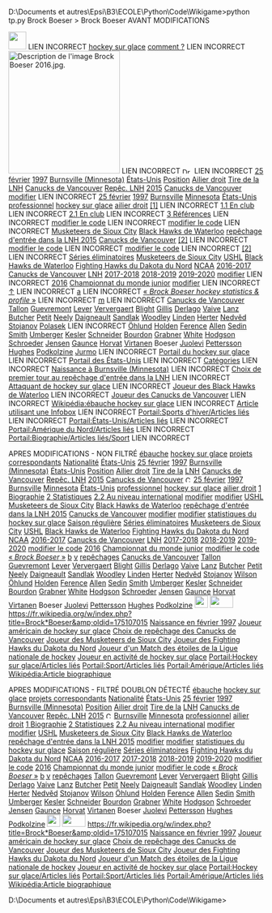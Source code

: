 D:\Documents et autres\Epsi\B3\ECOLE\Python\Code\Wikigame>python tp.py
Brock Boeser > Brock Boeser
AVANT MODIFICATIONS

<a class="image" href="/wiki/Fichier:Ice_hockey_pictogram.svg"><img alt="" class="noviewer" data-file-height="300" data-file-width="300" decoding="async" height="35" src="//upload.wikimedia.org/wikipedia/commons/thumb/e/eb/Ice_hockey_pictogram.svg/35px-Ice_hockey_pictogram.svg.png" srcset="//upload.wikimedia.org/wikipedia/commons/thumb/e/eb/Ice_hockey_pictogram.svg/53px-Ice_hockey_pictogram.svg.png 1.5x, //upload.wikimedia.org/wikipedia/commons/thumb/e/eb/Ice_hockey_pictogram.svg/70px-Ice_hockey_pictogram.svg.png 2x" width="35"/></a>
LIEN INCORRECT
<a href="/wiki/Hockey_sur_glace" title="Hockey sur glace">hockey sur glace</a>
<a href="/wiki/Aide:Comment_modifier_une_page" title="Aide:Comment modifier une page">comment ?</a>
LIEN INCORRECT
<a class="image" href="/wiki/Fichier:Brock_Boeser_2016.jpg"><img alt="Description de l'image Brock Boeser 2016.jpg." data-file-height="3296" data-file-width="2994" decoding="async" height="242" src="//upload.wikimedia.org/wikipedia/commons/thumb/7/74/Brock_Boeser_2016.jpg/220px-Brock_Boeser_2016.jpg" srcset="//upload.wikimedia.org/wikipedia/commons/thumb/7/74/Brock_Boeser_2016.jpg/330px-Brock_Boeser_2016.jpg 1.5x, //upload.wikimedia.org/wikipedia/commons/thumb/7/74/Brock_Boeser_2016.jpg/440px-Brock_Boeser_2016.jpg 2x" width="220"/></a>
LIEN INCORRECT
<a class="image" href="/wiki/Fichier:Flag_of_the_United_States.svg" title="Drapeau des États-Unis"><img alt="Drapeau des États-Unis" class="noviewer thumbborder" data-file-height="650" data-file-width="1235" decoding="async" height="11" src="//upload.wikimedia.org/wikipedia/commons/thumb/a/a4/Flag_of_the_United_States.svg/20px-Flag_of_the_United_States.svg.png" srcset="//upload.wikimedia.org/wikipedia/commons/thumb/a/a4/Flag_of_the_United_States.svg/30px-Flag_of_the_United_States.svg.png 1.5x, //upload.wikimedia.org/wikipedia/commons/thumb/a/a4/Flag_of_the_United_States.svg/40px-Flag_of_the_United_States.svg.png 2x" width="20"/></a>
LIEN INCORRECT
<a href="/wiki/25_f%C3%A9vrier_en_sport" title="25 février en sport">25 février</a>
<a href="/wiki/1997_en_hockey_sur_glace" title="1997 en hockey sur glace">1997</a>
<a href="/wiki/Burnsville_(Minnesota)" title="Burnsville (Minnesota)">Burnsville (Minnesota)</a>
<a href="/wiki/%C3%89tats-Unis" title="États-Unis">États-Unis</a>
<a href="/wiki/Position_(hockey_sur_glace)" title="Position (hockey sur glace)">Position</a>
<a class="mw-redirect" href="/wiki/Ailier_droit_(hockey_sur_glace)" title="Ailier droit (hockey sur glace)">Ailier droit</a>
<a href="/wiki/Tir_(hockey_sur_glace)" title="Tir (hockey sur glace)">Tire de la</a>
<a href="/wiki/Ligue_nationale_de_hockey" title="Ligue nationale de hockey">LNH</a>
<a href="/wiki/Canucks_de_Vancouver" title="Canucks de Vancouver">Canucks de Vancouver</a>
<a href="/wiki/Rep%C3%AAchage_d%27entr%C3%A9e_dans_la_LNH" title="Repêchage d'entrée dans la LNH">Repêc. LNH</a>
<a href="/wiki/Rep%C3%AAchage_d%27entr%C3%A9e_dans_la_LNH_2015" title="Repêchage d'entrée dans la LNH 2015">2015</a>
<a href="/wiki/Canucks_de_Vancouver" title="Canucks de Vancouver">Canucks de Vancouver</a>
<a class="external text" href="https://fr.wikipedia.org/w/index.php?title=Brock_Boeser&amp;action=edit">modifier</a>
LIEN INCORRECT
<a href="/wiki/25_f%C3%A9vrier_en_sport" title="25 février en sport">25 février</a>
<a href="/wiki/1997_en_hockey_sur_glace" title="1997 en hockey sur glace">1997</a>
<a href="/wiki/Burnsville_(Minnesota)" title="Burnsville (Minnesota)">Burnsville</a>
<a href="/wiki/Minnesota" title="Minnesota">Minnesota</a>
<a href="/wiki/%C3%89tats-Unis" title="États-Unis">États-Unis</a>
<a href="/wiki/Sport_professionnel" title="Sport professionnel">professionnel</a>
<a href="/wiki/Hockey_sur_glace" title="Hockey sur glace">hockey sur glace</a>
<a class="mw-redirect" href="/wiki/Ailier_(hockey_sur_glace)" title="Ailier (hockey sur glace)">ailier droit</a>
<a href="#cite_note-elite-1"><span class="cite_crochet">[</span>1<span class="cite_crochet">]</span></a>
LIEN INCORRECT
<a href="#En_club"><span class="tocnumber">1.1</span> <span class="toctext">En club</span></a>
LIEN INCORRECT
<a href="#En_club_2"><span class="tocnumber">2.1</span> <span class="toctext">En club</span></a>
LIEN INCORRECT
<a href="#Références"><span class="tocnumber">3</span> <span class="toctext">Références</span></a>
LIEN INCORRECT
<a href="/w/index.php?title=Brock_Boeser&amp;action=edit&amp;section=1" title="Modifier la section : Biographie">modifier le code</a>
LIEN INCORRECT
<a href="/w/index.php?title=Brock_Boeser&amp;action=edit&amp;section=2" title="Modifier la section : En club">modifier le code</a>
LIEN INCORRECT
<a href="/wiki/Musketeers_de_Sioux_City" title="Musketeers de Sioux City">Musketeers de Sioux City</a>
<a href="/wiki/Black_Hawks_de_Waterloo" title="Black Hawks de Waterloo">Black Hawks de Waterloo</a>
<a href="/wiki/Rep%C3%AAchage_d%27entr%C3%A9e_dans_la_LNH_2015" title="Repêchage d'entrée dans la LNH 2015">repêchage d'entrée dans la LNH 2015</a>
<a href="/wiki/Canucks_de_Vancouver" title="Canucks de Vancouver">Canucks de Vancouver</a>
<a href="#cite_note-hdb-2"><span class="cite_crochet">[</span>2<span class="cite_crochet">]</span></a>
LIEN INCORRECT
<a href="/w/index.php?title=Brock_Boeser&amp;action=edit&amp;section=3" title="Modifier la section : Statistiques">modifier le code</a>
LIEN INCORRECT
<a href="/w/index.php?title=Brock_Boeser&amp;action=edit&amp;section=4" title="Modifier la section : En club">modifier le code</a>
LIEN INCORRECT
<a href="#cite_note-hdb-2"><span class="cite_crochet">[</span>2<span class="cite_crochet">]</span></a>
LIEN INCORRECT
<a href="/wiki/S%C3%A9rie_%C3%A9liminatoire" title="Série éliminatoire">Séries éliminatoires</a>
<a href="/wiki/Musketeers_de_Sioux_City" title="Musketeers de Sioux City">Musketeers de Sioux City</a>
<a href="/wiki/United_States_Hockey_League" title="United States Hockey League">USHL</a>
<a href="/wiki/Black_Hawks_de_Waterloo" title="Black Hawks de Waterloo">Black Hawks de Waterloo</a>
<a href="/wiki/Fighting_Hawks_du_Dakota_du_Nord" title="Fighting Hawks du Dakota du Nord">Fighting Hawks du Dakota du Nord</a>
<a class="mw-redirect" href="/wiki/Championnat_NCAA_de_hockey_sur_glace_masculin" title="Championnat NCAA de hockey sur glace masculin">NCAA</a>
<a href="/wiki/Saison_2016-2017_de_la_LNH" title="Saison 2016-2017 de la LNH">2016-2017</a>
<a href="/wiki/Canucks_de_Vancouver" title="Canucks de Vancouver">Canucks de Vancouver</a>
<a href="/wiki/Ligue_nationale_de_hockey" title="Ligue nationale de hockey">LNH</a>
<a href="/wiki/Saison_2017-2018_de_la_LNH" title="Saison 2017-2018 de la LNH">2017-2018</a>
<a href="/wiki/Saison_2018-2019_de_la_LNH" title="Saison 2018-2019 de la LNH">2018-2019</a>
<a href="/wiki/Saison_2019-2020_de_la_LNH" title="Saison 2019-2020 de la LNH">2019-2020</a>
<a class="mw-editsection-visualeditor" href="/w/index.php?title=Brock_Boeser&amp;veaction=edit&amp;section=5" title="Modifier la section : Au niveau international">modifier</a>
LIEN INCORRECT
<a href="/wiki/Championnat_du_monde_junior_de_hockey_sur_glace_2016" title="Championnat du monde junior de hockey sur glace 2016">2016</a>
<a href="/wiki/Championnat_du_monde_junior_de_hockey_sur_glace" title="Championnat du monde junior de hockey sur glace">Championnat du monde junior</a>
<a class="mw-editsection-visualeditor" href="/w/index.php?title=Brock_Boeser&amp;veaction=edit&amp;section=6" title="Modifier la section : Références">modifier</a>
LIEN INCORRECT
<a href="#cite_ref-elite_1-0">↑</a>
LIEN INCORRECT
<a href="#cite_ref-hdb_2-0">a</a>
LIEN INCORRECT
<a class="external text" href="http://www.hockeydb.com/ihdb/stats/pdisplay.php3?pid=172649" rel="nofollow">« <cite style="font-style:normal;"><i>Brock Boeser <span class="lang-en" lang="en">hockey statistics &amp; profile</span></i></cite> »</a>
LIEN INCORRECT
<a class="external text" href="https://fr.wikipedia.org/w/index.php?title=Mod%C3%A8le:Palette_Premiers_choix_du_rep%C3%AAchage_des_Canucks_de_Vancouver&amp;action=edit"><abbr class="abbr" title="Modifier ce modèle. Merci de prévisualiser avant de sauvegarder.">m</abbr></a>
LIEN INCORRECT
<a href="/wiki/Canucks_de_Vancouver" title="Canucks de Vancouver">Canucks de Vancouver</a>
<a href="/wiki/Dale_Tallon" title="Dale Tallon">Tallon</a>
<a href="/wiki/Jocelyn_Guevremont" title="Jocelyn Guevremont">Guevremont</a>
<a href="/wiki/Don_Lever" title="Don Lever">Lever</a>
<a href="/wiki/Dennis_Ververgaert" title="Dennis Ververgaert">Ververgaert</a>
<a href="/wiki/Rick_Blight" title="Rick Blight">Blight</a>
<a href="/wiki/Jere_Gillis" title="Jere Gillis">Gillis</a>
<a href="/wiki/Bill_Derlago" title="Bill Derlago">Derlago</a>
<a href="/wiki/Rick_Vaive" title="Rick Vaive">Vaive</a>
<a href="/wiki/Rick_Lanz" title="Rick Lanz">Lanz</a>
<a href="/wiki/Garth_Butcher" title="Garth Butcher">Butcher</a>
<a href="/wiki/Michel_Petit_(hockey_sur_glace)" title="Michel Petit (hockey sur glace)">Petit</a>
<a href="/wiki/Cam_Neely" title="Cam Neely">Neely</a>
<a href="/wiki/Jean-Jacques_Daigneault" title="Jean-Jacques Daigneault">Daigneault</a>
<a href="/wiki/Jim_Sandlak" title="Jim Sandlak">Sandlak</a>
<a href="/wiki/Dan_Woodley" title="Dan Woodley">Woodley</a>
<a href="/wiki/Trevor_Linden" title="Trevor Linden">Linden</a>
<a href="/wiki/Jason_Herter" title="Jason Herter">Herter</a>
<a href="/wiki/Petr_Nedv%C4%9Bd" title="Petr Nedvěd">Nedvěd</a>
<a href="/wiki/Alek_Stojanov" title="Alek Stojanov">Stojanov</a>
<a class="new" href="/w/index.php?title=Libor_Polasek&amp;action=edit&amp;redlink=1" title="Libor Polasek (page inexistante)">Polasek</a>
LIEN INCORRECT
<a href="/wiki/Mattias_%C3%96hlund" title="Mattias Öhlund">Öhlund</a>
<a href="/wiki/Joshua_Holden" title="Joshua Holden">Holden</a>
<a href="/wiki/Brad_Ference" title="Brad Ference">Ference</a>
<a href="/wiki/Bryan_Allen" title="Bryan Allen">Allen</a>
<a href="/wiki/Daniel_Sedin" title="Daniel Sedin">Sedin</a>
<a href="/wiki/Nathan_Smith_(hockey_sur_glace)" title="Nathan Smith (hockey sur glace)">Smith</a>
<a href="/wiki/R._J._Umberger" title="R. J. Umberger">Umberger</a>
<a href="/wiki/Ryan_Kesler" title="Ryan Kesler">Kesler</a>
<a href="/wiki/Cory_Schneider" title="Cory Schneider">Schneider</a>
<a href="/wiki/Luc_Bourdon_(hockey_sur_glace)" title="Luc Bourdon (hockey sur glace)">Bourdon</a>
<a href="/wiki/Michael_Grabner" title="Michael Grabner">Grabner</a>
<a href="/wiki/Patrick_White_(hockey_sur_glace)" title="Patrick White (hockey sur glace)">White</a>
<a href="/wiki/Cody_Hodgson" title="Cody Hodgson">Hodgson</a>
<a href="/wiki/Jordan_Schroeder" title="Jordan Schroeder">Schroeder</a>
<a href="/wiki/Nicklas_Jensen" title="Nicklas Jensen">Jensen</a>
<a href="/wiki/Brendan_Gaunce" title="Brendan Gaunce">Gaunce</a>
<a href="/wiki/Bo_Horvat" title="Bo Horvat">Horvat</a>
<a href="/wiki/Jake_Virtanen" title="Jake Virtanen">Virtanen</a>
<a class="mw-selflink selflink">Boeser</a>
<a href="/wiki/Olli_Juolevi" title="Olli Juolevi">Juolevi</a>
<a href="/wiki/Elias_Pettersson" title="Elias Pettersson">Pettersson</a>
<a href="/wiki/Quinton_Hughes" title="Quinton Hughes">Hughes</a>
<a href="/wiki/Vassili_Podkolzine" title="Vassili Podkolzine">Podkolzine</a>
<a class="new" href="/w/index.php?title=Joni_Jurmo&amp;action=edit&amp;redlink=1" title="Joni Jurmo (page inexistante)">Jurmo</a>
LIEN INCORRECT
<a href="/wiki/Portail:Hockey_sur_glace" title="Portail:Hockey sur glace">Portail du hockey sur glace</a>
LIEN INCORRECT
<a href="/wiki/Portail:%C3%89tats-Unis" title="Portail:États-Unis">Portail des États-Unis</a>
LIEN INCORRECT
<a href="/wiki/Cat%C3%A9gorie:Accueil" title="Catégorie:Accueil">Catégories</a>
LIEN INCORRECT
<a href="/wiki/Cat%C3%A9gorie:Naissance_%C3%A0_Burnsville_(Minnesota)" title="Catégorie:Naissance à Burnsville (Minnesota)">Naissance à Burnsville (Minnesota)</a>
LIEN INCORRECT
<a href="/wiki/Cat%C3%A9gorie:Choix_de_premier_tour_au_rep%C3%AAchage_d%27entr%C3%A9e_dans_la_LNH" title="Catégorie:Choix de premier tour au repêchage d'entrée dans la LNH">Choix de premier tour au repêchage d'entrée dans la LNH</a>
LIEN INCORRECT
<a href="/wiki/Cat%C3%A9gorie:Attaquant_de_hockey_sur_glace" title="Catégorie:Attaquant de hockey sur glace">Attaquant de hockey sur glace</a>
LIEN INCORRECT
<a href="/wiki/Cat%C3%A9gorie:Joueur_des_Black_Hawks_de_Waterloo" title="Catégorie:Joueur des Black Hawks de Waterloo">Joueur des Black Hawks de Waterloo</a>
LIEN INCORRECT
<a href="/wiki/Cat%C3%A9gorie:Joueur_des_Canucks_de_Vancouver" title="Catégorie:Joueur des Canucks de Vancouver">Joueur des Canucks de Vancouver</a>
LIEN INCORRECT
<a href="/wiki/Cat%C3%A9gorie:Wikip%C3%A9dia:%C3%A9bauche_hockey_sur_glace" title="Catégorie:Wikipédia:ébauche hockey sur glace">Wikipédia:ébauche hockey sur glace</a>
LIEN INCORRECT
<a href="/wiki/Cat%C3%A9gorie:Article_utilisant_une_Infobox" title="Catégorie:Article utilisant une Infobox">Article utilisant une Infobox</a>
LIEN INCORRECT
<a href="/wiki/Cat%C3%A9gorie:Portail:Sports_d%27hiver/Articles_li%C3%A9s" title="Catégorie:Portail:Sports d'hiver/Articles liés">Portail:Sports d'hiver/Articles liés</a>
LIEN INCORRECT
<a href="/wiki/Cat%C3%A9gorie:Portail:%C3%89tats-Unis/Articles_li%C3%A9s" title="Catégorie:Portail:États-Unis/Articles liés">Portail:États-Unis/Articles liés</a>
LIEN INCORRECT
<a href="/wiki/Cat%C3%A9gorie:Portail:Am%C3%A9rique_du_Nord/Articles_li%C3%A9s" title="Catégorie:Portail:Amérique du Nord/Articles liés">Portail:Amérique du Nord/Articles liés</a>
LIEN INCORRECT
<a href="/wiki/Cat%C3%A9gorie:Portail:Biographie/Articles_li%C3%A9s/Sport" title="Catégorie:Portail:Biographie/Articles liés/Sport">Portail:Biographie/Articles liés/Sport</a>
LIEN INCORRECT

APRES MODIFICATIONS - NON FILTRÉ
<a href="/wiki/Aide:%C3%89bauche" title="Aide:Ébauche">ébauche</a>
<a href="/wiki/Hockey_sur_glace" title="Hockey sur glace">hockey sur glace</a>
<a href="/wiki/Projet:Accueil" title="Projet:Accueil">projets correspondants</a>
<a href="/wiki/Nationalit%C3%A9" title="Nationalité">Nationalité</a>
<a href="/wiki/%C3%89tats-Unis" title="États-Unis">États-Unis</a>
<a href="/wiki/25_f%C3%A9vrier_en_sport" title="25 février en sport">25 février</a>
<a href="/wiki/1997_en_hockey_sur_glace" title="1997 en hockey sur glace">1997</a>
<a href="/wiki/Burnsville_(Minnesota)" title="Burnsville (Minnesota)">Burnsville (Minnesota)</a>
<a href="/wiki/%C3%89tats-Unis" title="États-Unis">États-Unis</a>
<a href="/wiki/Position_(hockey_sur_glace)" title="Position (hockey sur glace)">Position</a>
<a class="mw-redirect" href="/wiki/Ailier_droit_(hockey_sur_glace)" title="Ailier droit (hockey sur glace)">Ailier droit</a>
<a href="/wiki/Tir_(hockey_sur_glace)" title="Tir (hockey sur glace)">Tire de la</a>
<a href="/wiki/Ligue_nationale_de_hockey" title="Ligue nationale de hockey">LNH</a>
<a href="/wiki/Canucks_de_Vancouver" title="Canucks de Vancouver">Canucks de Vancouver</a>
<a href="/wiki/Rep%C3%AAchage_d%27entr%C3%A9e_dans_la_LNH" title="Repêchage d'entrée dans la LNH">Repêc. LNH</a>
<a href="/wiki/Rep%C3%AAchage_d%27entr%C3%A9e_dans_la_LNH_2015" title="Repêchage d'entrée dans la LNH 2015">2015</a>
<a href="/wiki/Canucks_de_Vancouver" title="Canucks de Vancouver">Canucks de Vancouver</a>
<a href="/wiki/Mod%C3%A8le:Infobox_Personnalit%C3%A9_du_hockey_sur_glace" title="Consultez la documentation du modèle"><img alt="Consultez la documentation du modèle" data-file-height="512" data-file-width="512" decoding="async" height="12" src="//upload.wikimedia.org/wikipedia/commons/thumb/3/38/Info_Simple.svg/12px-Info_Simple.svg.png" srcset="//upload.wikimedia.org/wikipedia/commons/thumb/3/38/Info_Simple.svg/18px-Info_Simple.svg.png 1.5x, //upload.wikimedia.org/wikipedia/commons/thumb/3/38/Info_Simple.svg/24px-Info_Simple.svg.png 2x" width="12"/></a>
<a href="/wiki/25_f%C3%A9vrier_en_sport" title="25 février en sport">25 février</a>
<a href="/wiki/1997_en_hockey_sur_glace" title="1997 en hockey sur glace">1997</a>
<a href="/wiki/Burnsville_(Minnesota)" title="Burnsville (Minnesota)">Burnsville</a>
<a href="/wiki/Minnesota" title="Minnesota">Minnesota</a>
<a href="/wiki/%C3%89tats-Unis" title="États-Unis">États-Unis</a>
<a href="/wiki/Sport_professionnel" title="Sport professionnel">professionnel</a>
<a href="/wiki/Hockey_sur_glace" title="Hockey sur glace">hockey sur glace</a>
<a class="mw-redirect" href="/wiki/Ailier_(hockey_sur_glace)" title="Ailier (hockey sur glace)">ailier droit</a>
<a href="#Biographie"><span class="tocnumber">1</span> <span class="toctext">Biographie</span></a>
<a href="#Statistiques"><span class="tocnumber">2</span> <span class="toctext">Statistiques</span></a>
<a href="#Au_niveau_international"><span class="tocnumber">2.2</span> <span class="toctext">Au niveau international</span></a>
<a class="mw-editsection-visualeditor" href="/w/index.php?title=Brock_Boeser&amp;veaction=edit&amp;section=1" title="Modifier la section : Biographie">modifier</a>
<a class="mw-editsection-visualeditor" href="/w/index.php?title=Brock_Boeser&amp;veaction=edit&amp;section=2" title="Modifier la section : En club">modifier</a>
<a href="/wiki/United_States_Hockey_League" title="United States Hockey League">USHL</a>
<a href="/wiki/Musketeers_de_Sioux_City" title="Musketeers de Sioux City">Musketeers de Sioux City</a>
<a href="/wiki/Black_Hawks_de_Waterloo" title="Black Hawks de Waterloo">Black Hawks de Waterloo</a>
<a href="/wiki/Rep%C3%AAchage_d%27entr%C3%A9e_dans_la_LNH_2015" title="Repêchage d'entrée dans la LNH 2015">repêchage d'entrée dans la LNH 2015</a>
<a href="/wiki/Canucks_de_Vancouver" title="Canucks de Vancouver">Canucks de Vancouver</a>
<a class="mw-editsection-visualeditor" href="/w/index.php?title=Brock_Boeser&amp;veaction=edit&amp;section=3" title="Modifier la section : Statistiques">modifier</a>
<a class="mw-editsection-visualeditor" href="/w/index.php?title=Brock_Boeser&amp;veaction=edit&amp;section=4" title="Modifier la section : En club">modifier</a>
<a href="/wiki/Statistiques_du_hockey_sur_glace" title="Statistiques du hockey sur glace">statistiques du hockey sur glace</a>
<a href="/wiki/Saison_sportive" title="Saison sportive">Saison régulière</a>
<a href="/wiki/S%C3%A9rie_%C3%A9liminatoire" title="Série éliminatoire">Séries éliminatoires</a>
<a href="/wiki/Musketeers_de_Sioux_City" title="Musketeers de Sioux City">Musketeers de Sioux City</a>
<a href="/wiki/United_States_Hockey_League" title="United States Hockey League">USHL</a>
<a href="/wiki/Black_Hawks_de_Waterloo" title="Black Hawks de Waterloo">Black Hawks de Waterloo</a>
<a href="/wiki/Fighting_Hawks_du_Dakota_du_Nord" title="Fighting Hawks du Dakota du Nord">Fighting Hawks du Dakota du Nord</a>
<a class="mw-redirect" href="/wiki/Championnat_NCAA_de_hockey_sur_glace_masculin" title="Championnat NCAA de hockey sur glace masculin">NCAA</a>
<a href="/wiki/Saison_2016-2017_de_la_LNH" title="Saison 2016-2017 de la LNH">2016-2017</a>
<a href="/wiki/Canucks_de_Vancouver" title="Canucks de Vancouver">Canucks de Vancouver</a>
<a href="/wiki/Ligue_nationale_de_hockey" title="Ligue nationale de hockey">LNH</a>
<a href="/wiki/Saison_2017-2018_de_la_LNH" title="Saison 2017-2018 de la LNH">2017-2018</a>
<a href="/wiki/Saison_2018-2019_de_la_LNH" title="Saison 2018-2019 de la LNH">2018-2019</a>
<a href="/wiki/Saison_2019-2020_de_la_LNH" title="Saison 2019-2020 de la LNH">2019-2020</a>
<a href="/w/index.php?title=Brock_Boeser&amp;action=edit&amp;section=5" title="Modifier la section : Au niveau international">modifier le code</a>
<a href="/wiki/Championnat_du_monde_junior_de_hockey_sur_glace_2016" title="Championnat du monde junior de hockey sur glace 2016">2016</a>
<a href="/wiki/Championnat_du_monde_junior_de_hockey_sur_glace" title="Championnat du monde junior de hockey sur glace">Championnat du monde junior</a>
<a href="/w/index.php?title=Brock_Boeser&amp;action=edit&amp;section=6" title="Modifier la section : Références">modifier le code</a>
<a class="external text" href="https://www.eliteprospects.com/player.php?player=248381" rel="nofollow">« <cite style="font-style:normal;"><i>Brock Boeser</i></cite> »</a>
<a href="#cite_ref-hdb_2-1">b</a>
<a href="/wiki/Mod%C3%A8le:Palette_Premiers_choix_du_rep%C3%AAchage_des_Canucks_de_Vancouver" title="Modèle:Palette Premiers choix du repêchage des Canucks de Vancouver"><abbr class="abbr" title="Voir ce modèle.">v</abbr></a>
<a href="/wiki/Draft_(sport)" title="Draft (sport)">repêchages</a>
<a href="/wiki/Canucks_de_Vancouver" title="Canucks de Vancouver">Canucks de Vancouver</a>
<a href="/wiki/Dale_Tallon" title="Dale Tallon">Tallon</a>
<a href="/wiki/Jocelyn_Guevremont" title="Jocelyn Guevremont">Guevremont</a>
<a href="/wiki/Don_Lever" title="Don Lever">Lever</a>
<a href="/wiki/Dennis_Ververgaert" title="Dennis Ververgaert">Ververgaert</a>
<a href="/wiki/Rick_Blight" title="Rick Blight">Blight</a>
<a href="/wiki/Jere_Gillis" title="Jere Gillis">Gillis</a>
<a href="/wiki/Bill_Derlago" title="Bill Derlago">Derlago</a>
<a href="/wiki/Rick_Vaive" title="Rick Vaive">Vaive</a>
<a href="/wiki/Rick_Lanz" title="Rick Lanz">Lanz</a>
<a href="/wiki/Garth_Butcher" title="Garth Butcher">Butcher</a>
<a href="/wiki/Michel_Petit_(hockey_sur_glace)" title="Michel Petit (hockey sur glace)">Petit</a>
<a href="/wiki/Cam_Neely" title="Cam Neely">Neely</a>
<a href="/wiki/Jean-Jacques_Daigneault" title="Jean-Jacques Daigneault">Daigneault</a>
<a href="/wiki/Jim_Sandlak" title="Jim Sandlak">Sandlak</a>
<a href="/wiki/Dan_Woodley" title="Dan Woodley">Woodley</a>
<a href="/wiki/Trevor_Linden" title="Trevor Linden">Linden</a>
<a href="/wiki/Jason_Herter" title="Jason Herter">Herter</a>
<a href="/wiki/Petr_Nedv%C4%9Bd" title="Petr Nedvěd">Nedvěd</a>
<a href="/wiki/Alek_Stojanov" title="Alek Stojanov">Stojanov</a>
<a class="new" href="/w/index.php?title=Mike_Wilson_(hockey_sur_glace)&amp;action=edit&amp;redlink=1" title="Mike Wilson (hockey sur glace) (page inexistante)">Wilson</a>
<a href="/wiki/Mattias_%C3%96hlund" title="Mattias Öhlund">Öhlund</a>
<a href="/wiki/Joshua_Holden" title="Joshua Holden">Holden</a>
<a href="/wiki/Brad_Ference" title="Brad Ference">Ference</a>
<a href="/wiki/Bryan_Allen" title="Bryan Allen">Allen</a>
<a href="/wiki/Daniel_Sedin" title="Daniel Sedin">Sedin</a>
<a href="/wiki/Nathan_Smith_(hockey_sur_glace)" title="Nathan Smith (hockey sur glace)">Smith</a>
<a href="/wiki/R._J._Umberger" title="R. J. Umberger">Umberger</a>
<a href="/wiki/Ryan_Kesler" title="Ryan Kesler">Kesler</a>
<a href="/wiki/Cory_Schneider" title="Cory Schneider">Schneider</a>
<a href="/wiki/Luc_Bourdon_(hockey_sur_glace)" title="Luc Bourdon (hockey sur glace)">Bourdon</a>
<a href="/wiki/Michael_Grabner" title="Michael Grabner">Grabner</a>
<a href="/wiki/Patrick_White_(hockey_sur_glace)" title="Patrick White (hockey sur glace)">White</a>
<a href="/wiki/Cody_Hodgson" title="Cody Hodgson">Hodgson</a>
<a href="/wiki/Jordan_Schroeder" title="Jordan Schroeder">Schroeder</a>
<a href="/wiki/Nicklas_Jensen" title="Nicklas Jensen">Jensen</a>
<a href="/wiki/Brendan_Gaunce" title="Brendan Gaunce">Gaunce</a>
<a href="/wiki/Bo_Horvat" title="Bo Horvat">Horvat</a>
<a href="/wiki/Jake_Virtanen" title="Jake Virtanen">Virtanen</a>
<a class="mw-selflink selflink">Boeser</a>
<a href="/wiki/Olli_Juolevi" title="Olli Juolevi">Juolevi</a>
<a href="/wiki/Elias_Pettersson" title="Elias Pettersson">Pettersson</a>
<a href="/wiki/Quinton_Hughes" title="Quinton Hughes">Hughes</a>
<a href="/wiki/Vassili_Podkolzine" title="Vassili Podkolzine">Podkolzine</a>
<a href="/wiki/Portail:Hockey_sur_glace" title="Portail du hockey sur glace"><img alt="" class="noviewer" data-file-height="1400" data-file-width="1528" decoding="async" height="24" src="//upload.wikimedia.org/wikipedia/commons/thumb/6/69/Amateur_ice_hockey_skates_trans.png/26px-Amateur_ice_hockey_skates_trans.png" srcset="//upload.wikimedia.org/wikipedia/commons/thumb/6/69/Amateur_ice_hockey_skates_trans.png/39px-Amateur_ice_hockey_skates_trans.png 1.5x, //upload.wikimedia.org/wikipedia/commons/thumb/6/69/Amateur_ice_hockey_skates_trans.png/52px-Amateur_ice_hockey_skates_trans.png 2x" width="26"/></a>
<a href="/wiki/Portail:%C3%89tats-Unis" title="Portail des États-Unis"><img alt="" class="noviewer thumbborder" data-file-height="650" data-file-width="1235" decoding="async" height="24" src="//upload.wikimedia.org/wikipedia/commons/thumb/a/a4/Flag_of_the_United_States.svg/46px-Flag_of_the_United_States.svg.png" srcset="//upload.wikimedia.org/wikipedia/commons/thumb/a/a4/Flag_of_the_United_States.svg/69px-Flag_of_the_United_States.svg.png 1.5x, //upload.wikimedia.org/wikipedia/commons/thumb/a/a4/Flag_of_the_United_States.svg/92px-Flag_of_the_United_States.svg.png 2x" width="46"/></a>
<a dir="ltr" href="https://fr.wikipedia.org/w/index.php?title=Brock_Boeser&amp;oldid=175107015">https://fr.wikipedia.org/w/index.php?title=Brock*Boeser&amp;oldid=175107015</a>
<a href="/wiki/Cat%C3%A9gorie:Naissance_en_f%C3%A9vrier_1997" title="Catégorie:Naissance en février 1997">Naissance en février 1997</a>
<a href="/wiki/Cat%C3%A9gorie:Joueur_am%C3%A9ricain_de_hockey_sur_glace" title="Catégorie:Joueur américain de hockey sur glace">Joueur américain de hockey sur glace</a>
<a href="/wiki/Cat%C3%A9gorie:Choix_de_rep%C3%AAchage_des_Canucks_de_Vancouver" title="Catégorie:Choix de repêchage des Canucks de Vancouver">Choix de repêchage des Canucks de Vancouver</a>
<a href="/wiki/Cat%C3%A9gorie:Joueur_des_Musketeers_de_Sioux_City" title="Catégorie:Joueur des Musketeers de Sioux City">Joueur des Musketeers de Sioux City</a>
<a href="/wiki/Cat%C3%A9gorie:Joueur_des_Fighting_Hawks_du_Dakota_du_Nord" title="Catégorie:Joueur des Fighting Hawks du Dakota du Nord">Joueur des Fighting Hawks du Dakota du Nord</a>
<a href="/wiki/Cat%C3%A9gorie:Joueur_d%27un_Match_des*%C3%A9toiles_de_la_Ligue_nationale_de_hockey" title="Catégorie:Joueur d'un Match des étoiles de la Ligue nationale de hockey">Joueur d'un Match des étoiles de la Ligue nationale de hockey</a>
<a href="/wiki/Cat%C3%A9gorie:Joueur_en_activit%C3%A9_de_hockey_sur_glace" title="Catégorie:Joueur en activité de hockey sur glace">Joueur en activité de hockey sur glace</a>
<a href="/wiki/Cat%C3%A9gorie:Portail:Hockey_sur_glace/Articles_li%C3%A9s" title="Catégorie:Portail:Hockey sur glace/Articles liés">Portail:Hockey sur glace/Articles liés</a>
<a href="/wiki/Cat%C3%A9gorie:Portail:Sport/Articles_li%C3%A9s" title="Catégorie:Portail:Sport/Articles liés">Portail:Sport/Articles liés</a>
<a href="/wiki/Cat%C3%A9gorie:Portail:Am%C3%A9rique/Articles_li%C3%A9s" title="Catégorie:Portail:Amérique/Articles liés">Portail:Amérique/Articles liés</a>
<a href="/wiki/Cat%C3%A9gorie:Wikip%C3%A9dia:Article_biographique" title="Catégorie:Wikipédia:Article biographique">Wikipédia:Article biographique</a>

APRES MODIFICATIONS - FILTRÉ
DOUBLON DÉTECTÉ
<a href="/wiki/Aide:%C3%89bauche" title="Aide:Ébauche">ébauche</a>
<a href="/wiki/Hockey_sur_glace" title="Hockey sur glace">hockey sur glace</a>
<a href="/wiki/Projet:Accueil" title="Projet:Accueil">projets correspondants</a>
<a href="/wiki/Nationalit%C3%A9" title="Nationalité">Nationalité</a>
<a href="/wiki/%C3%89tats-Unis" title="États-Unis">États-Unis</a>
<a href="/wiki/25_f%C3%A9vrier_en_sport" title="25 février en sport">25 février</a>
<a href="/wiki/1997_en_hockey_sur_glace" title="1997 en hockey sur glace">1997</a>
<a href="/wiki/Burnsville_(Minnesota)" title="Burnsville (Minnesota)">Burnsville (Minnesota)</a>
<a href="/wiki/Position_(hockey_sur_glace)" title="Position (hockey sur glace)">Position</a>
<a class="mw-redirect" href="/wiki/Ailier_droit_(hockey_sur_glace)" title="Ailier droit (hockey sur glace)">Ailier droit</a>
<a href="/wiki/Tir_(hockey_sur_glace)" title="Tir (hockey sur glace)">Tire de la</a>
<a href="/wiki/Ligue_nationale_de_hockey" title="Ligue nationale de hockey">LNH</a>
<a href="/wiki/Canucks_de_Vancouver" title="Canucks de Vancouver">Canucks de Vancouver</a>
<a href="/wiki/Rep%C3%AAchage_d%27entr%C3%A9e_dans_la_LNH" title="Repêchage d'entrée dans la LNH">Repêc. LNH</a>
<a href="/wiki/Rep%C3%AAchage_d%27entr%C3%A9e_dans_la_LNH_2015" title="Repêchage d'entrée dans la LNH 2015">2015</a>
<a href="/wiki/Mod%C3%A8le:Infobox_Personnalit%C3%A9_du_hockey_sur_glace" title="Consultez la documentation du modèle"><img alt="Consultez la documentation du modèle" data-file-height="512" data-file-width="512" decoding="async" height="12" src="//upload.wikimedia.org/wikipedia/commons/thumb/3/38/Info_Simple.svg/12px-Info_Simple.svg.png" srcset="//upload.wikimedia.org/wikipedia/commons/thumb/3/38/Info_Simple.svg/18px-Info_Simple.svg.png 1.5x, //upload.wikimedia.org/wikipedia/commons/thumb/3/38/Info_Simple.svg/24px-Info_Simple.svg.png 2x" width="12"/></a>
<a href="/wiki/Burnsville_(Minnesota)" title="Burnsville (Minnesota)">Burnsville</a>
<a href="/wiki/Minnesota" title="Minnesota">Minnesota</a>
<a href="/wiki/Sport_professionnel" title="Sport professionnel">professionnel</a>
<a class="mw-redirect" href="/wiki/Ailier_(hockey_sur_glace)" title="Ailier (hockey sur glace)">ailier droit</a>
<a href="#Biographie"><span class="tocnumber">1</span> <span class="toctext">Biographie</span></a>
<a href="#Statistiques"><span class="tocnumber">2</span> <span class="toctext">Statistiques</span></a>
<a href="#Au_niveau_international"><span class="tocnumber">2.2</span> <span class="toctext">Au niveau international</span></a>
<a class="mw-editsection-visualeditor" href="/w/index.php?title=Brock_Boeser&amp;veaction=edit&amp;section=1" title="Modifier la section : Biographie">modifier</a>
<a class="mw-editsection-visualeditor" href="/w/index.php?title=Brock_Boeser&amp;veaction=edit&amp;section=2" title="Modifier la section : En club">modifier</a>
<a href="/wiki/United_States_Hockey_League" title="United States Hockey League">USHL</a>
<a href="/wiki/Musketeers_de_Sioux_City" title="Musketeers de Sioux City">Musketeers de Sioux City</a>
<a href="/wiki/Black_Hawks_de_Waterloo" title="Black Hawks de Waterloo">Black Hawks de Waterloo</a>
<a href="/wiki/Rep%C3%AAchage_d%27entr%C3%A9e_dans_la_LNH_2015" title="Repêchage d'entrée dans la LNH 2015">repêchage d'entrée dans la LNH 2015</a>
<a class="mw-editsection-visualeditor" href="/w/index.php?title=Brock_Boeser&amp;veaction=edit&amp;section=3" title="Modifier la section : Statistiques">modifier</a>
<a class="mw-editsection-visualeditor" href="/w/index.php?title=Brock_Boeser&amp;veaction=edit&amp;section=4" title="Modifier la section : En club">modifier</a>
<a href="/wiki/Statistiques_du_hockey_sur_glace" title="Statistiques du hockey sur glace">statistiques du hockey sur glace</a>
<a href="/wiki/Saison_sportive" title="Saison sportive">Saison régulière</a>
<a href="/wiki/S%C3%A9rie_%C3%A9liminatoire" title="Série éliminatoire">Séries éliminatoires</a>
<a href="/wiki/Fighting_Hawks_du_Dakota_du_Nord" title="Fighting Hawks du Dakota du Nord">Fighting Hawks du Dakota du Nord</a>
<a class="mw-redirect" href="/wiki/Championnat_NCAA_de_hockey_sur_glace_masculin" title="Championnat NCAA de hockey sur glace masculin">NCAA</a>
<a href="/wiki/Saison_2016-2017_de_la_LNH" title="Saison 2016-2017 de la LNH">2016-2017</a>
<a href="/wiki/Saison_2017-2018_de_la_LNH" title="Saison 2017-2018 de la LNH">2017-2018</a>
<a href="/wiki/Saison_2018-2019_de_la_LNH" title="Saison 2018-2019 de la LNH">2018-2019</a>
<a href="/wiki/Saison_2019-2020_de_la_LNH" title="Saison 2019-2020 de la LNH">2019-2020</a>
<a href="/w/index.php?title=Brock_Boeser&amp;action=edit&amp;section=5" title="Modifier la section : Au niveau international">modifier le code</a>
<a href="/wiki/Championnat_du_monde_junior_de_hockey_sur_glace_2016" title="Championnat du monde junior de hockey sur glace 2016">2016</a>
<a href="/wiki/Championnat_du_monde_junior_de_hockey_sur_glace" title="Championnat du monde junior de hockey sur glace">Championnat du monde junior</a>
<a href="/w/index.php?title=Brock_Boeser&amp;action=edit&amp;section=6" title="Modifier la section : Références">modifier le code</a>
<a class="external text" href="https://www.eliteprospects.com/player.php?player=248381" rel="nofollow">« <cite style="font-style:normal;"><i>Brock Boeser</i></cite> »</a>
<a href="#cite_ref-hdb_2-1">b</a>
<a href="/wiki/Mod%C3%A8le:Palette_Premiers_choix_du_rep%C3%AAchage_des_Canucks_de_Vancouver" title="Modèle:Palette Premiers choix du repêchage des Canucks de Vancouver"><abbr class="abbr" title="Voir ce modèle.">v</abbr></a>
<a href="/wiki/Draft_(sport)" title="Draft (sport)">repêchages</a>
<a href="/wiki/Dale_Tallon" title="Dale Tallon">Tallon</a>
<a href="/wiki/Jocelyn_Guevremont" title="Jocelyn Guevremont">Guevremont</a>
<a href="/wiki/Don_Lever" title="Don Lever">Lever</a>
<a href="/wiki/Dennis_Ververgaert" title="Dennis Ververgaert">Ververgaert</a>
<a href="/wiki/Rick_Blight" title="Rick Blight">Blight</a>
<a href="/wiki/Jere_Gillis" title="Jere Gillis">Gillis</a>
<a href="/wiki/Bill_Derlago" title="Bill Derlago">Derlago</a>
<a href="/wiki/Rick_Vaive" title="Rick Vaive">Vaive</a>
<a href="/wiki/Rick_Lanz" title="Rick Lanz">Lanz</a>
<a href="/wiki/Garth_Butcher" title="Garth Butcher">Butcher</a>
<a href="/wiki/Michel_Petit_(hockey_sur_glace)" title="Michel Petit (hockey sur glace)">Petit</a>
<a href="/wiki/Cam_Neely" title="Cam Neely">Neely</a>
<a href="/wiki/Jean-Jacques_Daigneault" title="Jean-Jacques Daigneault">Daigneault</a>
<a href="/wiki/Jim_Sandlak" title="Jim Sandlak">Sandlak</a>
<a href="/wiki/Dan_Woodley" title="Dan Woodley">Woodley</a>
<a href="/wiki/Trevor_Linden" title="Trevor Linden">Linden</a>
<a href="/wiki/Jason_Herter" title="Jason Herter">Herter</a>
<a href="/wiki/Petr_Nedv%C4%9Bd" title="Petr Nedvěd">Nedvěd</a>
<a href="/wiki/Alek_Stojanov" title="Alek Stojanov">Stojanov</a>
<a class="new" href="/w/index.php?title=Mike_Wilson_(hockey_sur_glace)&amp;action=edit&amp;redlink=1" title="Mike Wilson (hockey sur glace) (page inexistante)">Wilson</a>
<a href="/wiki/Mattias_%C3%96hlund" title="Mattias Öhlund">Öhlund</a>
<a href="/wiki/Joshua_Holden" title="Joshua Holden">Holden</a>
<a href="/wiki/Brad_Ference" title="Brad Ference">Ference</a>
<a href="/wiki/Bryan_Allen" title="Bryan Allen">Allen</a>
<a href="/wiki/Daniel_Sedin" title="Daniel Sedin">Sedin</a>
<a href="/wiki/Nathan_Smith_(hockey_sur_glace)" title="Nathan Smith (hockey sur glace)">Smith</a>
<a href="/wiki/R._J._Umberger" title="R. J. Umberger">Umberger</a>
<a href="/wiki/Ryan_Kesler" title="Ryan Kesler">Kesler</a>
<a href="/wiki/Cory_Schneider" title="Cory Schneider">Schneider</a>
<a href="/wiki/Luc_Bourdon_(hockey_sur_glace)" title="Luc Bourdon (hockey sur glace)">Bourdon</a>
<a href="/wiki/Michael_Grabner" title="Michael Grabner">Grabner</a>
<a href="/wiki/Patrick_White_(hockey_sur_glace)" title="Patrick White (hockey sur glace)">White</a>
<a href="/wiki/Cody_Hodgson" title="Cody Hodgson">Hodgson</a>
<a href="/wiki/Jordan_Schroeder" title="Jordan Schroeder">Schroeder</a>
<a href="/wiki/Nicklas_Jensen" title="Nicklas Jensen">Jensen</a>
<a href="/wiki/Brendan_Gaunce" title="Brendan Gaunce">Gaunce</a>
<a href="/wiki/Bo_Horvat" title="Bo Horvat">Horvat</a>
<a href="/wiki/Jake_Virtanen" title="Jake Virtanen">Virtanen</a>
<a class="mw-selflink selflink">Boeser</a>
<a href="/wiki/Olli_Juolevi" title="Olli Juolevi">Juolevi</a>
<a href="/wiki/Elias_Pettersson" title="Elias Pettersson">Pettersson</a>
<a href="/wiki/Quinton_Hughes" title="Quinton Hughes">Hughes</a>
<a href="/wiki/Vassili_Podkolzine" title="Vassili Podkolzine">Podkolzine</a>
<a href="/wiki/Portail:Hockey_sur_glace" title="Portail du hockey sur glace"><img alt="" class="noviewer" data-file-height="1400" data-file-width="1528" decoding="async" height="24" src="//upload.wikimedia.org/wikipedia/commons/thumb/6/69/Amateur_ice_hockey_skates_trans.png/26px-Amateur_ice_hockey_skates_trans.png" srcset="//upload.wikimedia.org/wikipedia/commons/thumb/6/69/Amateur_ice_hockey_skates_trans.png/39px-Amateur_ice_hockey_skates_trans.png 1.5x, //upload.wikimedia.org/wikipedia/commons/thumb/6/69/Amateur_ice_hockey_skates_trans.png/52px-Amateur_ice_hockey_skates_trans.png 2x" width="26"/></a>
<a href="/wiki/Portail:%C3%89tats-Unis" title="Portail des États-Unis"><img alt="" class="noviewer thumbborder" data-file-height="650" data-file-width="1235" decoding="async" height="24" src="//upload.wikimedia.org/wikipedia/commons/thumb/a/a4/Flag_of_the_United_States.svg/46px-Flag_of_the_United_States.svg.png" srcset="//upload.wikimedia.org/wikipedia/commons/thumb/a/a4/Flag_of_the_United_States.svg/69px-Flag_of_the_United_States.svg.png 1.5x, //upload.wikimedia.org/wikipedia/commons/thumb/a/a4/Flag_of_the_United_States.svg/92px-Flag_of_the_United_States.svg.png 2x" width="46"/></a>
<a dir="ltr" href="https://fr.wikipedia.org/w/index.php?title=Brock_Boeser&amp;oldid=175107015">https://fr.wikipedia.org/w/index.php?title=Brock*Boeser&amp;oldid=175107015</a>
<a href="/wiki/Cat%C3%A9gorie:Naissance_en_f%C3%A9vrier_1997" title="Catégorie:Naissance en février 1997">Naissance en février 1997</a>
<a href="/wiki/Cat%C3%A9gorie:Joueur_am%C3%A9ricain_de_hockey_sur_glace" title="Catégorie:Joueur américain de hockey sur glace">Joueur américain de hockey sur glace</a>
<a href="/wiki/Cat%C3%A9gorie:Choix_de_rep%C3%AAchage_des_Canucks_de_Vancouver" title="Catégorie:Choix de repêchage des Canucks de Vancouver">Choix de repêchage des Canucks de Vancouver</a>
<a href="/wiki/Cat%C3%A9gorie:Joueur_des_Musketeers_de_Sioux_City" title="Catégorie:Joueur des Musketeers de Sioux City">Joueur des Musketeers de Sioux City</a>
<a href="/wiki/Cat%C3%A9gorie:Joueur_des_Fighting_Hawks_du_Dakota_du_Nord" title="Catégorie:Joueur des Fighting Hawks du Dakota du Nord">Joueur des Fighting Hawks du Dakota du Nord</a>
<a href="/wiki/Cat%C3%A9gorie:Joueur_d%27un_Match_des*%C3%A9toiles_de_la_Ligue_nationale_de_hockey" title="Catégorie:Joueur d'un Match des étoiles de la Ligue nationale de hockey">Joueur d'un Match des étoiles de la Ligue nationale de hockey</a>
<a href="/wiki/Cat%C3%A9gorie:Joueur_en_activit%C3%A9_de_hockey_sur_glace" title="Catégorie:Joueur en activité de hockey sur glace">Joueur en activité de hockey sur glace</a>
<a href="/wiki/Cat%C3%A9gorie:Portail:Hockey_sur_glace/Articles_li%C3%A9s" title="Catégorie:Portail:Hockey sur glace/Articles liés">Portail:Hockey sur glace/Articles liés</a>
<a href="/wiki/Cat%C3%A9gorie:Portail:Sport/Articles_li%C3%A9s" title="Catégorie:Portail:Sport/Articles liés">Portail:Sport/Articles liés</a>
<a href="/wiki/Cat%C3%A9gorie:Portail:Am%C3%A9rique/Articles_li%C3%A9s" title="Catégorie:Portail:Amérique/Articles liés">Portail:Amérique/Articles liés</a>
<a href="/wiki/Cat%C3%A9gorie:Wikip%C3%A9dia:Article_biographique" title="Catégorie:Wikipédia:Article biographique">Wikipédia:Article biographique</a>

D:\Documents et autres\Epsi\B3\ECOLE\Python\Code\Wikigame>
